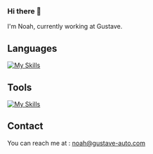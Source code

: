 ### Hi there 👋
I'm Noah, currently working at Gustave.
## Languages
[![My Skills](https://skillicons.dev/icons?i=c,cpp,bash,js,ts,html,css,py)](https://skillicons.dev)

## Tools
[![My Skills](https://skillicons.dev/icons?i=svelte,nestjs,docker,firebase)](https://skillicons.dev)

## Contact

You can reach me at : noah@gustave-auto.com
